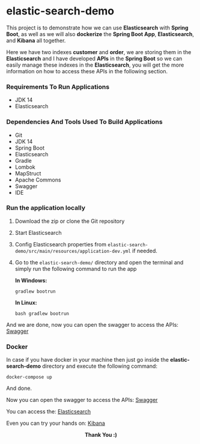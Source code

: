 # elastic-search-demo
This project is to demonstrate how we can use **Elasticsearch** with 
**Spring Boot**, as well as we will also **dockerize** the **Spring Boot App**, 
**Elasticsearch**, and **Kibana** all together.

Here we have two indexes  **customer** and **order**, we are storing 
them in the **Elasticsearch** and I have developed **APIs** in the **Spring Boot** so we can easily manage these indexes in the **Elasticsearch**, you will get the more 
information on how to access these APIs in the following section.

### Requirements To Run Applications
* JDK 14
* Elasticsearch

### Dependencies And Tools Used To Build Applications
* Git
* JDK 14
* Spring Boot
* Elasticsearch
* Gradle
* Lombok
* MapStruct
* Apache Commons
* Swagger
* IDE  

### Run the application locally
1. Download the zip or clone the Git repository
4. Start Elasticsearch
5. Config Elasticsearch properties from `elastic-search-demo/src/main/resources/application-dev.yml` if needed.
6. Go to the `elastic-search-demo/` directory and open  the 
terminal and simply run the following command to run the app
   
   **In Windows:** 
       
       gradlew bootrun
  
   **In Linux:**
   
       bash gradlew bootrun
  
And we are done, now you can open the swagger to access the APIs: 
[Swagger](http://localhost:8081/swagger-ui/)

### Docker
In case if you have docker in your machine then just go inside 
the **elastic-search-demo** directory and execute the 
following command:

    docker-compose up
    
And done.

Now you can open the swagger to access the APIs: 
[Swagger](http://localhost:8081/swagger-ui/)

You can access the: 
[Elasticsearch](http://localhost:9200/_cluster/health?wait_for_status=yellow&timeout=50s&pretty)

Even you can try your hands on: [Kibana](http://localhost:5601/)

<p align="center">
  <b>Thank You :)</b>
</p>
